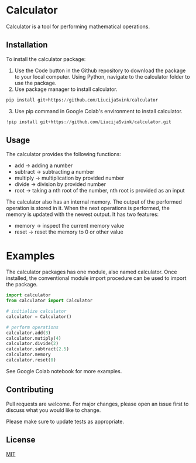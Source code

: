# Calculator

Calculator is a tool for performing mathematical operations. 

## Installation

To install the calculator package:
1. Use the Code button in the Github repository to download the package to your local computer. Using Python, navigate to the calculator folder to use the package.
2. Use package manager to install calculator.
```python
pip install git+https://github.com/LiucijaSvink/calculator
```
3. Use pip command in Google Colab's environment to install calculator.
```python
!pip install git+https://github.com/LiucijaSvink/calculator.git
```
## Usage

The calculator provides the following functions:
- add -> adding a number
- subtract -> subtracting a number  
- multiply -> multiplication by provided number 
- divide -> division by provided number
- root -> taking a nth root of the number, nth root is provided as an input

The calculator also has an internal memory. The output of the performed operation is stored in it. When the next operations is performed, the memory is updated with the newest output. It has two features:
- memory -> inspect the current memory value
- reset -> reset the memory to 0 or other value

# Examples

The calculator packages has one module, also named calculator. Once installed, the conventional module import procedure can be used to import the package.

```python
import calculator
from calculator import Calculator

# initialize calculator
calculator = Calculator()

# perform operations
calculator.add(3)
calculator.mutiply(4)
calculator.divide(2)
calculator.subtract(2.5)
calculator.memory
calculator.reset(0)
```

See Google Colab notebook for more examples.

## Contributing
Pull requests are welcome. For major changes, please open an issue first to discuss what you would like to change.

Please make sure to update tests as appropriate.

## License
[MIT](https://choosealicense.com/licenses/mit/)
